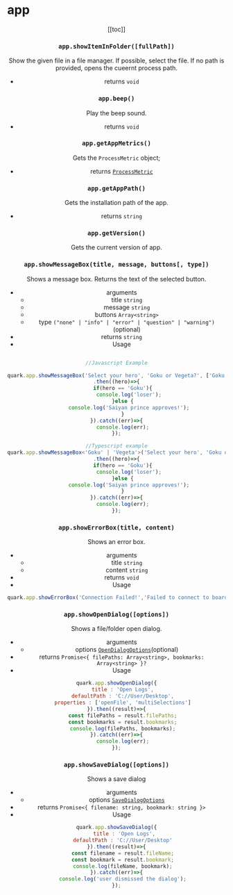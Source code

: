# app

<Header label="Provides methods to perform lower level operations."/>

[[toc]]

### `app.showItemInFolder([fullPath])`
Show the given file in a file manager. If possible, select the file. If no path is provided, opens the cueernt process path.
* returns `void`

### `app.beep()`
Play the beep sound.
* returns `void`

### `app.getAppMetrics()`
Gets the `ProcessMetric` object;
* returns [`ProcessMetric`](/)

### `app.getAppPath()`
Gets the installation path of the app.
* returns `string`

### `app.getVersion()`
Gets the current version of app.

### `app.showMessageBox(title, message, buttons[, type])`
Shows a message box. Returns the text of the selected button.
* arguments
  * title `string`
  * message `string`
  * buttons `Array<string>` 
  * type `("none" | "info" | "error" | "question" | "warning")` (optional)
* returns `string`
* Usage

```ts

//Javascript Example

quark.app.showMessageBox('Select your hero', 'Goku or Vegeta?', ['Goku', 'Vegeta'], 'question')
.then((hero)=>{
    if(hero == 'Goku'){
        console.log('loser');
    }else {
        console.log('Saiyan prince approves!');
    }
}).catch((err)=>{
    console.log(err);
});

//Typescript example
quark.app.showMessageBox<'Goku' | 'Vegeta'>('Select your hero', 'Goku or Vegeta?', ['Goku', 'Vegeta'], 'question')
.then((hero)=>{
    if(hero == 'Goku'){
        console.log('loser');
    }else {
        console.log('Saiyan prince approves!');
    }
}).catch((err)=>{
    console.log(err);
});
```

### `app.showErrorBox(title, content)`
Shows an error box.
* arguments
  * title `string`
  * content `string`
* returns `void`
* Usage

```js
quark.app.showErrorBox('Connection Failed!','Failed to connect to board at COM port 5');
```

### `app.showOpenDialog([options])`
Shows a file/folder open dialog.
* arguments
  * options [`OpenDialogOptions`](/)(optional)
* returns `Promise<{ filePaths: Array<string>, bookmarks: Array<string> }?`
* Usage

```js
quark.app.showOpenDialog({
    title : 'Open Logs',
    defaultPath : 'C://User/Desktop',
    properties : ['openFile', 'multiSelections']
}).then((result)=>{
    const filePaths = result.filePaths;
    const bookmarks = result.bookmarks;
    console.log(filePaths, bookmarks);
}).catch((err)=>{
    console.log(err);
});
```

### `app.showSaveDialog([options])`
Shows a save dialog
* arguments
  * options [`SaveDialogOptions`](/)
* returns `Promise<{ filename: string, bookmark: string }>` 
* Usage

```js
quark.app.showSaveDialog({
     title : 'Open Logs',
    defaultPath : 'C://User/Desktop'
}).then((result)=>{
    const filename = result.fileName;
    const bookmark = result.bookmark;
    console.log(fileName, bookmark);
}).catch((err)=>{
    console.log('user dismissed the dialog');
});
```